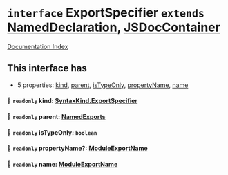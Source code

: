# `interface` ExportSpecifier `extends` [NamedDeclaration](../interface.NamedDeclaration/README.md), [JSDocContainer](../interface.JSDocContainer/README.md)

[Documentation Index](../README.md)

## This interface has

- 5 properties:
[kind](#-readonly-kind-syntaxkindexportspecifier),
[parent](#-readonly-parent-namedexports),
[isTypeOnly](#-readonly-istypeonly-boolean),
[propertyName](#-readonly-propertyname-moduleexportname),
[name](#-readonly-name-moduleexportname)


#### 📄 `readonly` kind: [SyntaxKind.ExportSpecifier](../enum.SyntaxKind/README.md#exportspecifier--281)



#### 📄 `readonly` parent: [NamedExports](../interface.NamedExports/README.md)



#### 📄 `readonly` isTypeOnly: `boolean`



#### 📄 `readonly` propertyName?: [ModuleExportName](../type.ModuleExportName/README.md)



#### 📄 `readonly` name: [ModuleExportName](../type.ModuleExportName/README.md)



